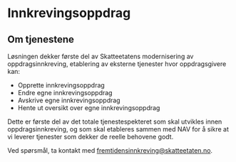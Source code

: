 # Innkrevingsoppdrag

## Om tjenestene

Løsningen dekker første del av Skatteetatens modernisering av oppdragsinnkreving, etablering av eksterne tjenester hvor oppdragsgivere kan:

- Opprette innkrevingsoppdrag
- Endre egne innkrevingsoppdrag 
- Avskrive egne innkrevingsoppdrag 
- Hente ut oversikt over egne innkrevingsoppdrag

Dette er første del av det totale tjenestespekteret som skal utvikles innen oppdragsinnkreving, og som skal etableres sammen med NAV for å sikre at vi leverer tjenester som dekker de reelle behovene godt.

Ved spørsmål, ta kontakt med fremtidensinnkreving@skatteetaten.no.
